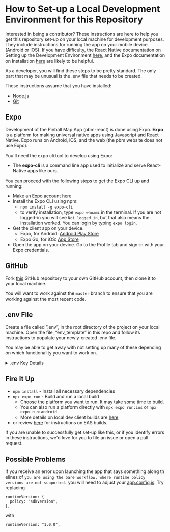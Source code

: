 # How to Set-up a Local Development Environment for this Repository

Interested in being a contributor? These instructions are here to help you get this repository set-up on your local machine for development purposes. They include instructions for running the app on your mobile device (Android or iOS). If you have difficulty, the React Native documentation on Setting up the Development Environment [here](https://reactnative.dev/docs/environment-setup), and the Expo documentation on Installation [here](https://docs.expo.dev/get-started/installation/) are likely to be helpful.

As a developer, you will find these steps to be pretty standard. The only part that may be unusual is the .env file that needs to be created.

These instructions assume that you have installed:

- [Node.js](https://nodejs.org/en/)
- [Git](https://git-scm.com/)

## Expo

Development of the Pinball Map App (pbm-react) is done using Expo. **Expo** is a platform for making universal native apps using Javascript and React Native. Expo runs on Android, iOS, and the web (the pbm website does not use Expo).

You'll need the expo cli tool to develop using Expo:

- The **expo-cli** is a command line app used to initialize and serve React-Native apps like ours.

You can proceed with the following steps to get the Expo CLI up and running:

- Make an Expo account [here](https://expo.dev/)
- Install the Expo CLI using npm:
  - `npm install -g expo-cli`
  - to verify installation, type `expo whoami` in the terminal.
    If you are not logged-in you will see `Not logged in`, but that also means the installation worked. You can login by typing `expo login`.
- Get the client app on your device.
  - Expo, for Android: [Android Play Store](https://play.google.com/store/apps/details?id=host.exp.exponent)
  - Expo Go, for iOS: [App Store](https://itunes.com/apps/exponent)
- Open the app on your device. Go to the Profile tab and sign-in with your Expo credentials.

## GitHub

Fork [this](https://github.com/pinballmap/pbm-react.git) GitHub repository to your own GitHub account, then clone it to your local machine.

You will want to work against the `master` branch to ensure that you are working against the most recent code.

## .env File

Create a file called ”.env”, in the root directory of the project on your local machine. Open the file, “env_template” in this repo and follow its instructions to populate your newly-created .env file.

You may be able to get away with not setting up many of these depending on which functionality you want to work on.

<details>
  <summary>.env Key Details</summary>

### MapBox API key

This drives the mapping visuals within the app. This is probably the most necessary API key out of this bunch.
Instructions for obtaining the necessary keys are [here](https://docs.mapbox.com/help/getting-started/access-tokens/)

`MAPBOX_DOWNLOAD` is considered the secret key and will start with `sk.`

`MAPBOX_PUBLIC` is considered the public key and will start with `pk.`

### Google Maps API Key

`GOOGLE_MAPS_KEY`

Instructions for obtaining a maps API key are [here](https://developers.google.com/maps/documentation/embed/get-api-key).:

### IFPA API

`IFPA_API_KEY`

Request an IFPA API Key [here](https://www.ifpapinball.com/api/request_api_key.php).

### Pinball Maps API

No key is needed, but you may want to switch between the produciton and staging servers if there's a risk that you may damage data.

Production: `API_URL='https://pinballmapstaging.herokuapp.com/api/v1'`
Staging: `API_URL='https://www.pinballmap.com/api/v1'`

### Sentry Auth Token

`SENTRY_AUTH_TOKEN`

</details>

## Fire It Up

- `npm install` - Install all necessary dependencies
- `npx expo run` - Build and run a local build
  - Choose the platform you want to run. It may take some time to build.
  - You can also run a platform directly with `npx expo run:ios` or `npx expo run:android`
  - More details on local dev client builds are [here](https://docs.expo.dev/guides/local-app-development/#local-builds-with-expo-dev-client)
- or review [here](https://docs.expo.dev/develop/development-builds/create-a-build/) for instructions on EAS builds.

If you are unable to successfully get set-up like this, or if you identify errors in these instructions, we'd love for you to file an issue or open a pull request.

## Possible Problems

If you receive an error upon launching the app that says something along th elines of `you are using the bare workflow, where runtime policy versions are not supported.` you will need to adjust your [app.config.js](./app.config.js). Try replacing

```
runtimeVersion: {
  policy: "sdkVersion",
},
```

with

```
runtimeVersion: "1.0.0",
```
